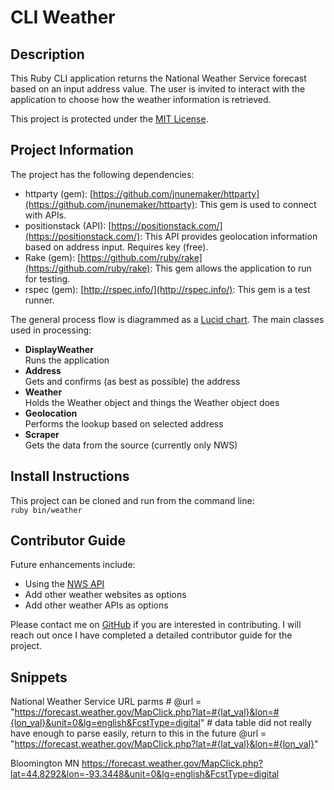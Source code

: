 # CLI Weather

## Description

This Ruby CLI application returns the National Weather Service forecast based on an input address value. The user is invited to interact with the application to choose how the weather information is retrieved.  

This project is protected under the [MIT License](https://github.com/kristenkinnearohlmann/cli-weather/blob/main/LICENSE).

## Project Information

The project has the following dependencies:
- httparty (gem): [https://github.com/jnunemaker/httparty](https://github.com/jnunemaker/httparty): This gem is used to connect with APIs.  
- positionstack (API): [https://positionstack.com/](https://positionstack.com/): This API provides geolocation information based on address input. Requires key (free).  
- Rake (gem): [https://github.com/ruby/rake](https://github.com/ruby/rake): This gem allows the application to run for testing.  
- rspec (gem): [http://rspec.info/](http://rspec.info/): This gem is a test runner.  

The general process flow is diagrammed as a [Lucid chart](https://lucid.app/lucidchart/a1ba7fa3-fd50-47c9-bd5f-3d866e30d0f3/edit?beaconFlowId=EFFA9CE54CF62CE1&page=0_0#). The main classes used in processing:

- **DisplayWeather**  
Runs the application
- **Address**  
Gets and confirms (as best as possible) the address
- **Weather**  
Holds the Weather object and things the Weather object does
- **Geolocation**  
Performs the lookup based on selected address
- **Scraper**  
Gets the data from the source (currently only NWS)
## Install Instructions

This project can be cloned and run from the command line:  
`ruby bin/weather`

## Contributor Guide

Future enhancements include:  
- Using the [NWS API](https://www.weather.gov/documentation/services-web-api)
- Add other weather websites as options
- Add other weather APIs as options

Please contact me on [GitHub](https://github.com/kristenkinnearohlmann) if you are interested in contributing. I will reach out once I have completed a detailed contributor guide for the project.

## Snippets
National Weather Service URL parms
        # @url = "https://forecast.weather.gov/MapClick.php?lat=#{lat_val}&lon=#{lon_val}&unit=0&lg=english&FcstType=digital" # data table did not really have enough to parse easily, return to this in the future
        @url = "https://forecast.weather.gov/MapClick.php?lat=#{lat_val}&lon=#{lon_val}"

Bloomington MN
https://forecast.weather.gov/MapClick.php?lat=44.8292&lon=-93.3448&unit=0&lg=english&FcstType=digital